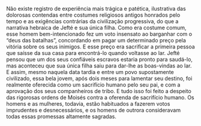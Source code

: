 ﻿Não existe registro de experiência mais trágica e patética, ilustrativa das dolorosas contendas entre costumes religiosos antigos honrados pelo tempo e as exigências contrárias da civilização progressiva, do que a narrativa hebraica de Jefté e sua única filha. Como era costume comum, esse homem bem-intencionado fez um voto insensato ao barganhar com o “deus das batalhas”, concordando em pagar um determinado preço pela vitória sobre os seus inimigos. E esse preço era sacrificar a primeira pessoa que saísse da sua casa para encontrá-lo quando voltasse ao lar. Jefté pensou que um dos seus confiáveis escravos estaria pronto para saudá-lo, mas aconteceu que sua única filha saiu para dar-lhe as boas-vindas ao lar. E assim, mesmo naquela data tardia e entre um povo supostamente civilizado, essa bela jovem, após dois meses para lamentar seu destino, foi realmente oferecida como um sacrifício humano pelo seu pai, e com a aprovação dos seus companheiros de tribo. E tudo isso foi feito a despeito das rigorosas ordens de Moisés contra a oferenda de sacrifício humano. Os homens e as mulheres, todavia, estão habituados a fazerem votos imprudentes e desnecessários, e os homens de outrora consideravam todas essas promessas altamente sagradas.
